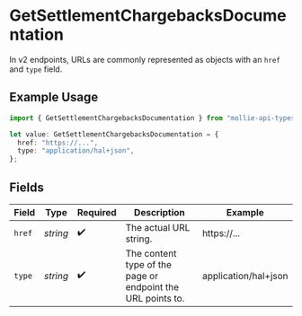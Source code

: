 # GetSettlementChargebacksDocumentation

In v2 endpoints, URLs are commonly represented as objects with an `href` and `type` field.

## Example Usage

```typescript
import { GetSettlementChargebacksDocumentation } from "mollie-api-typescript/models/operations";

let value: GetSettlementChargebacksDocumentation = {
  href: "https://...",
  type: "application/hal+json",
};
```

## Fields

| Field                                                       | Type                                                        | Required                                                    | Description                                                 | Example                                                     |
| ----------------------------------------------------------- | ----------------------------------------------------------- | ----------------------------------------------------------- | ----------------------------------------------------------- | ----------------------------------------------------------- |
| `href`                                                      | *string*                                                    | :heavy_check_mark:                                          | The actual URL string.                                      | https://...                                                 |
| `type`                                                      | *string*                                                    | :heavy_check_mark:                                          | The content type of the page or endpoint the URL points to. | application/hal+json                                        |